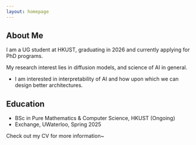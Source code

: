 ```yaml
---
layout: homepage
---
```


## About Me

I am a UG student at HKUST, graduating in 2026 and currently applying for PhD programs.

My research interest lies in diffusion models, and science of AI in general.
- I am interested in interpretability of AI and how upon which we can design better architectures. 

## Education

- BSc in Pure Mathematics & Computer Science, HKUST (Ongoing)
- Exchange, UWaterloo, Spring 2025

Check out my CV for more information~

